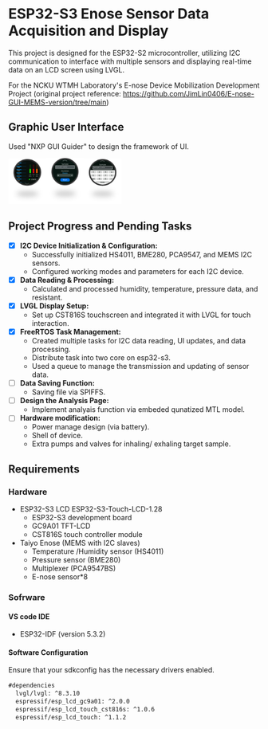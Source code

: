 # ESP32-S3 Enose Sensor Data Acquisition and Display
This project is designed for the ESP32-S2 microcontroller, utilizing I2C communication to interface with multiple sensors and displaying real-time data on an LCD screen using LVGL.

For the NCKU WTMH Laboratory's E-nose Device Mobilization Development Project 
(original project reference: https://github.com/JimLin0406/E-nose-GUI-MEMS-version/tree/main)

## Graphic User Interface
Used "NXP GUI Guider" to design the framework of UI.

<img src="./media/measPage.png" width="15%"><img src="./media/settingPage.png" width="15%"><img src="./media/keyborad.png" width="15%">

## Project Progress and Pending Tasks
- [x] **I2C Device Initialization & Configuration:**
  - Successfully initialized HS4011, BME280, PCA9547, and MEMS I2C sensors.
  - Configured working modes and parameters for each I2C device.
- [x] **Data Reading & Processing:**
  - Calculated and processed humidity, temperature, pressure data, and resistant.
- [x] **LVGL Display Setup:**
  - Set up CST816S touchscreen and integrated it with LVGL for touch interaction.
- [x] **FreeRTOS Task Management:**
  - Created multiple tasks for I2C data reading, UI updates, and data processing.
  - Distribute task into two core on esp32-s3.
  - Used a queue to manage the transmission and updating of sensor data.
- [ ] **Data Saving Function:**
  - Saving file via SPIFFS.
- [ ] **Design the Analysis Page:**
  - Implement analyais function via embeded qunatized MTL model.
- [ ] **Hardware modification:**
  - Power manage design (via battery).
  - Shell of device.
  - Extra pumps and valves for inhaling/ exhaling target sample.

## Requirements
### Hardware
- ESP32-S3 LCD ESP32-S3-Touch-LCD-1.28
  - ESP32-S3 development board
  - GC9A01 TFT-LCD
  - CST816S touch controller module
- Taiyo Enose (MEMS with I2C slaves)
  - Temperature /Humidity sensor (HS4011)
  - Pressure sensor (BME280)
  - Multiplexer (PCA9547BS)
  - E-nose sensor*8
 
### Sofrware
#### VS code IDE
  - ESP32-IDF (version 5.3.2)
    
#### Software Configuration
Ensure that your sdkconfig has the necessary drivers enabled.
```
#dependencies
  lvgl/lvgl: ^8.3.10
  espressif/esp_lcd_gc9a01: ^2.0.0
  espressif/esp_lcd_touch_cst816s: ^1.0.6
  espressif/esp_lcd_touch: ^1.1.2
```





